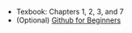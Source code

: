 * Texbook: Chapters 1, 2, 3, and 7
* (Optional) [Github for Beginners](http://readwrite.com/2013/09/30/understanding-github-a-journey-for-beginners-part-1)
